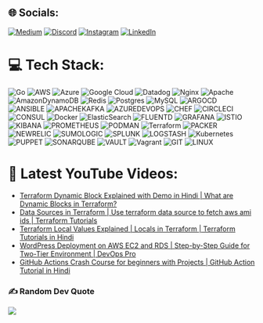 ## 🌐 Socials:
[![Medium](https://img.shields.io/badge/Medium-%0f0b0bDA.svg?logo=medium&logoColor=white)](https://medium.com/@cdops_official) [![Discord](https://img.shields.io/badge/Discord-%237289DA.svg?logo=discord&logoColor=white)](https://discord.gg/8pDBg6HWKg) [![Instagram](https://img.shields.io/badge/Instagram-%23E4405F.svg?logo=Instagram&logoColor=white)](https://instagram.com/gtamilvanan17) [![LinkedIn](https://img.shields.io/badge/LinkedIn-%230077B5.svg?logo=linkedin&logoColor=white)](https://linkedin.com/in/gtamilvanan17)

# 💻 Tech Stack:
![Go](https://img.shields.io/badge/go-%2300ADD8.svg?style=flat&logo=go&logoColor=white) ![AWS](https://img.shields.io/badge/AWS-%23FF9900.svg?style=flat&logo=amazon-aws&logoColor=white) ![Azure](https://img.shields.io/badge/azure-%230072C6.svg?style=flat&logo=microsoftazure&logoColor=white) ![Google Cloud](https://img.shields.io/badge/GoogleCloud-%234285F4.svg?style=flat&logo=google-cloud&logoColor=white) ![Datadog](https://img.shields.io/badge/datadog-%23632CA6.svg?style=flat&logo=datadog&logoColor=white) ![Nginx](https://img.shields.io/badge/nginx-%23009639.svg?style=flat&logo=nginx&logoColor=white) ![Apache](https://img.shields.io/badge/apache-%23D42029.svg?style=flat&logo=apache&logoColor=white) ![AmazonDynamoDB](https://img.shields.io/badge/Amazon%20DynamoDB-4053D6?style=flat&logo=Amazon%20DynamoDB&logoColor=white) ![Redis](https://img.shields.io/badge/redis-%23DD0031.svg?style=flat&logo=redis&logoColor=white) ![Postgres](https://img.shields.io/badge/postgres-%23316192.svg?style=flat&logo=postgresql&logoColor=white) ![MySQL](https://img.shields.io/badge/mysql-%2300000f.svg?style=flat&logo=mysql&logoColor=white) ![ARGOCD](https://img.shields.io/badge/argo-EF7B4D.svg?style=flat&logo=argo&logoColor=white&color=%23EF7B4D) ![ANSIBLE](https://img.shields.io/badge/ansible-%231A1918.svg?style=flat&logo=ansible&logoColor=white) ![APACHEKAFKA](https://img.shields.io/badge/apachekafka-231F20.svg?style=flat&logo=apachekafka&logoColor=white&color=%23231F20) ![AZUREDEVOPS](https://img.shields.io/badge/azuredevops-0078D7.svg?style=flat&logo=azuredevops&logoColor=white&color=%230078D7) ![CHEF](https://img.shields.io/badge/Chef-02303A.svg?style=flat&logo=Chef&logoColor=white&color=%23F09820) ![CIRCLECI](https://img.shields.io/badge/CIRCLECI-02303A.svg?style=flat&logo=CIRCLECI&logoColor=white&color=%23343434) ![CONSUL](https://img.shields.io/badge/consul-F24C53svg?style=flat&logo=consul&logoColor=white&color=%23F24C53) ![Docker](https://img.shields.io/badge/docker-%230db7ed.svg?style=flat&logo=docker&logoColor=white) ![ElasticSearch](https://img.shields.io/badge/-ElasticSearch-005571?style=flat&logo=elasticsearch) ![FLUENTD](https://img.shields.io/badge/fluentd-0E83C8.svg?style=flat&logo=fluentd&logoColor=white&color=%230E83C8) ![GRAFANA](https://img.shields.io/badge/grafana-F46800.svg?style=flat&logo=grafana&logoColor=white&color=%23F46800) ![ISTIO](https://img.shields.io/badge/istio-466BB0.svg?style=flat&logo=istio&logoColor=white&color=%23466BB0) ![KIBANA](https://img.shields.io/badge/kibana-005571.svg?style=flat&logo=kibana&logoColor=white&color=%23005571) ![PROMETHEUS](https://img.shields.io/badge/prometheus-E6522C.svg?style=flat&logo=prometheus&logoColor=white&color=%23E6522C) ![PODMAN](https://img.shields.io/badge/podman-892CA0.svg?style=flat&logo=podman&logoColor=white) ![Terraform](https://img.shields.io/badge/terraform-%235835CC.svg?style=flat&logo=terraform&logoColor=white) ![PACKER](https://img.shields.io/badge/packer-02A8EF.svg?style=flat&logo=packer&logoColor=white&color=%2302A8EF) ![NEWRELIC](https://img.shields.io/badge/newrelic-1CE783.svg?style=flat&logo=newrelic&logoColor=white&color=%231CE783) ![SUMOLOGIC](https://img.shields.io/badge/sumologic-000099.svg?style=flat&logo=sumologic&logoColor=white&color=%23000099) ![SPLUNK](https://img.shields.io/badge/splunk-000000.svg?style=flat&logo=splunk&color=%23000000) ![LOGSTASH](https://img.shields.io/badge/logstash-005571.svg?style=flat&logo=logstash) ![Kubernetes](https://img.shields.io/badge/kubernetes-%23326ce5.svg?style=flat&logo=kubernetes&logoColor=white) ![PUPPET](https://img.shields.io/badge/Puppet-02303A.svg?style=flat&logo=Puppet&logoColor=white&color=%23FFAE1A) ![SONARQUBE](https://img.shields.io/badge/sonarqube-4E9BCD.svg?style=flat&logo=sonarqube&logoColor=white&color=%234E9BCD) ![VAULT](https://img.shields.io/badge/vault-FFEC6E.svg?style=flat&logo=vault&logoColor=white&color=%23FFEC6E) ![Vagrant](https://img.shields.io/badge/vagrant-%231563FF.svg?style=flat&logo=vagrant&logoColor=white) ![GIT](https://img.shields.io/badge/Git-fc6d26?style=flat&logo=git&logoColor=white) ![LINUX](https://img.shields.io/badge/Linux-FCC624?style=flat&logo=linux&logoColor=black)

# 🎥 Latest YouTube Videos:
<!-- YOUTUBE:START -->
- [Terraform Dynamic Block Explained with Demo in Hindi | What are Dynamic Blocks in Terraform?](https://www.youtube.com/watch?v=4wGTVBzQYDs)
- [Data Sources in Terraform | Use terraform data source to fetch aws ami ids  | Terraform Tutorials](https://www.youtube.com/watch?v=_NU3jIwvPGs)
- [Terraform Local Values Explained | Locals in Terraform | Terraform Tutorials in Hindi](https://www.youtube.com/watch?v=ldK_98oPjMc)
- [WordPress Deployment on AWS EC2 and RDS | Step-by-Step Guide for Two-Tier Environment | DevOps Pro](https://www.youtube.com/watch?v=R04upb-Uac4)
- [GitHub Actions Crash Course for beginners with Projects | GitHub Action Tutorial in Hindi](https://www.youtube.com/watch?v=bSBaAspgmhU)
<!-- YOUTUBE:END -->

### ✍️ Random Dev Quote
![](https://quotes-github-readme.vercel.app/api?type=horizontal&theme=radical)

